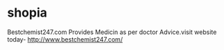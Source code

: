 # shopia
Bestchemist247.com Provides Medicin as per doctor Advice.visit website today- http://www.bestchemist247.com/
